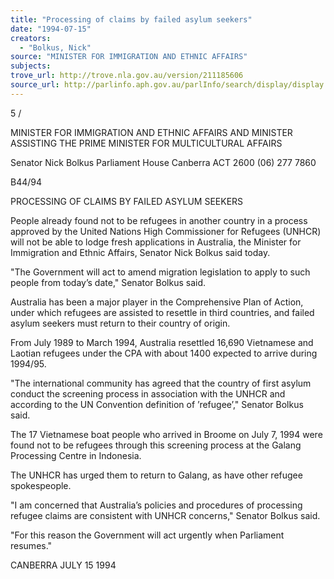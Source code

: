 ```yaml
---
title: "Processing of claims by failed asylum seekers"
date: "1994-07-15"
creators:
  - "Bolkus, Nick"
source: "MINISTER FOR IMMIGRATION AND ETHNIC AFFAIRS"
subjects:
trove_url: http://trove.nla.gov.au/version/211185606
source_url: http://parlinfo.aph.gov.au/parlInfo/search/display/display.w3p;query=Id%3A%22media/pressrel/6GS10%22
---
```


 5 /

 MINISTER FOR IMMIGRATION AND ETHNIC  AFFAIRS AND MINISTER ASSISTING THE PRIME  MINISTER FOR MULTICULTURAL AFFAIRS

 Senator Nick Bolkus Parliament House Canberra ACT 2600 (06) 277 7860

 B44/94

 PROCESSING OF CLAIMS BY FAILED ASYLUM SEEKERS

 People already found not to be refugees in another country in a process approved by the  United Nations High Commissioner for Refugees (UNHCR) will not be able to lodge fresh  applications in Australia, the Minister for Immigration and Ethnic Affairs, Senator Nick  Bolkus said today.

 "The Government will act to amend migration legislation to apply to such people from  today’s date," Senator Bolkus said.

 Australia has been a major player in the Comprehensive Plan of Action, under which  refugees are assisted to resettle in third countries, and failed asylum seekers must return to  their country of origin.

 From July 1989 to March 1994, Australia resettled 16,690 Vietnamese and Laotian refugees  under the CPA with about 1400 expected to arrive during 1994/95.

 "The international community has agreed that the country of first asylum conduct the  screening process in association with the UNHCR and according to the UN Convention  definition of ’refugee’," Senator Bolkus said.

 The 17 Vietnamese boat people who arrived in Broome on July 7, 1994 were found not to  be refugees through this screening process at the Galang Processing Centre in Indonesia.

 The UNHCR has urged them to return to Galang, as have other refugee spokespeople.

 "I am concerned that Australia’s policies and procedures of processing refugee claims are  consistent with UNHCR concerns," Senator Bolkus said.

 "For this reason the Government will act urgently when Parliament resumes."

 CANBERRA JULY 15 1994

